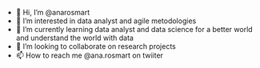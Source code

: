 - 👋 Hi, I’m @anarosmart
- 👀 I’m interested in data analyst and agile metodologies
- 🌱 I’m currently learning data analyst and data science for a better world and understand the world with data
- 💞️ I’m looking to collaborate on research projects 
- 📫 How to reach me @ana.rosmart on twiiter

<!---
anarosmart/anarosmart is a ✨ special ✨ repository because its `README.md` (this file) appears on your GitHub profile.
You can click the Preview link to take a look at your changes.
--->
